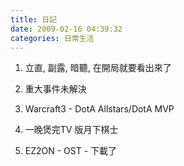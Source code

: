 ```yaml
---
title: 日記
date: 2009-02-16 04:39:32
categories: 日常生活
---
```


  
1. 立直, 副露, 暗聽, 在開局就要看出來了  
  
2. 重大事件未解決  
  
3. Warcraft3 - DotA Allstars/DotA MVP  
  
4. 一晚煲完TV 版月下棋士  
  
5. EZ2ON - OST - 下載了  
  